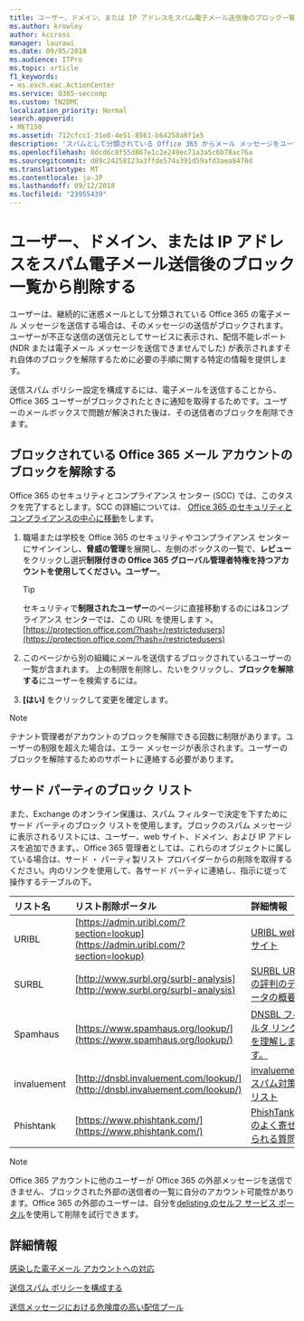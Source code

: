 ```yaml
---
title: ユーザー、ドメイン、または IP アドレスをスパム電子メール送信後のブロック一覧から削除する
ms.author: krowley
author: kccross
manager: laurawi
ms.date: 09/05/2018
ms.audience: ITPro
ms.topic: article
f1_keywords:
- ms.exch.eac.ActionCenter
ms.service: O365-seccomp
ms.custom: TN2DMC
localization_priority: Normal
search.appverid:
- MET150
ms.assetid: 712cfcc1-31e8-4e51-8561-b64258a8f1e5
description: 'スパムとして分類されている Office 365 からメール メッセージをユーザーが送り続ける場合、メッセージを送信しないようブロックされます。 '
ms.openlocfilehash: 8dcd6c8f55d867e1c2e249ec71a3a5c6b78ac76a
ms.sourcegitcommit: d89c24258123a3ffde574a391d59afd3aea8470d
ms.translationtype: MT
ms.contentlocale: ja-JP
ms.lasthandoff: 09/12/2018
ms.locfileid: "23955439"
---
```

# <a name="removing-a-user-domain-or-ip-address-from-a-block-list-after-sending-spam-email"></a>ユーザー、ドメイン、または IP アドレスをスパム電子メール送信後のブロック一覧から削除する

ユーザーは、継続的に迷惑メールとして分類されている Office 365 の電子メール メッセージを送信する場合は、そのメッセージの送信がブロックされます。ユーザーが不正な送信の送信元としてサービスに表示され、配信不能レポート (NDR または電子メール メッセージを送信できませんでした) が表示されますそれ自体のブロックを解除するために必要の手順に関する特定の情報を提供します。

送信スパム ポリシー設定を構成するには、電子メールを送信することから、Office 365 ユーザーがブロックされたときに通知を取得するためです。ユーザーのメールボックスで問題が解決された後は、その送信者のブロックを削除できます。
  
## <a name="unblock-a-blocked-office-365-email-account"></a>ブロックされている Office 365 メール アカウントのブロックを解除する

Office 365 のセキュリティとコンプライアンス センター (SCC) では、このタスクを完了するとします。SCC の詳細については、 [Office 365 のセキュリティとコンプライアンスの中心に移動](go-to-the-securitycompliance-center.md)をします。

1. 職場または学校を Office 365 のセキュリティやコンプライアンス センターにサインインし、**脅威の管理**を展開し、左側のボックスの一覧で、**レビュー**をクリックし選択**制限付きの Office 365 グローバル管理者特権を持つアカウントを使用してください。ユーザー**。
    
    > [!TIP]
    > セキュリティで**制限されたユーザー**のページに直接移動するのには&amp;コンプライアンス センターでは、この URL を使用します >。[https://protection.office.com/?hash=/restrictedusers](https://protection.office.com/?hash=/restrictedusers)

2. このページから別の組織にメールを送信するブロックされているユーザーの一覧が含まれます。 上の制限を削除し、たいをクリックし、**ブロックを解除する**にユーザーを検索するには。

3. **[はい]** をクリックして変更を確定します。 
    
> [!NOTE]
> テナント管理者がアカウントのブロックを解除できる回数に制限があります。ユーザーの制限を超えた場合は、エラー メッセージが表示されます。ユーザーのブロックを解除するためのサポートに連絡する必要があります。
  
## <a name="third-party-block-lists"></a>サード パーティのブロック リスト

また、Exchange のオンライン保護は、スパム フィルターで決定を下すためにサード パーティのブロック リストを使用します。ブロックのスパム メッセージに表示されるリストには、ユーザー、web サイト、ドメイン、および IP アドレスを追加できます。、Office 365 管理者としては、これらのオブジェクトに属している場合は、サード ・ パーティ製リスト プロバイダーからの削除を取得するください。内のリンクを使用して、各サード パーティに連絡し、指示に従って操作するテーブルの下。

|**リスト名**|**リスト削除ポータル**|**詳細情報**|
|:-----|:-----|:-----|
|URIBL  <br/> |[https://admin.uribl.com/?section=lookup](https://admin.uribl.com/?section=lookup) <br/> |[URIBL web サイト](https://uribl.com/) <br/> |
|SURBL  <br/> |[http://www.surbl.org/surbl-analysis](http://www.surbl.org/surbl-analysis) <br/> |[SURBL URI の評判のデータの概要](http://www.surbl.org/) <br/> |
|Spamhaus   <br/> |[https://www.spamhaus.org/lookup/](https://www.spamhaus.org/lookup/) <br/> |[DNSBL フィルタ リングを理解します。](https://www.spamhaus.org/whitepapers/dnsbl_function/) <br/> |
|invaluement  <br/> |[http://dnsbl.invaluement.com/lookup/](http://dnsbl.invaluement.com/lookup/) <br/> |[invaluement スパム対策リスト](http://dnsbl.invaluement.com/) <br/> |
|Phishtank  <br/> |[https://www.phishtank.com/](https://www.phishtank.com/) <br/> |[PhishTank のよく寄せられる質問](https://www.phishtank.com/faq.php) <br/> |

> [!NOTE]
> Office 365 アカウントに他のユーザーが Office 365 の外部メッセージを送信できません、ブロックされた外部の送信者の一覧に自分のアカウント可能性があります。Office 365 の外部のユーザーは、自分を[delisting のセルフ サービス ポータル](https://docs.microsoft.com/en-us/office365/SecurityCompliance/use-the-delist-portal-to-remove-yourself-from-the-office-365-blocked-senders-lis)を使用して削除を試行できます。 

## <a name="for-more-information"></a>詳細情報

[感染した電子メール アカウントへの対応](responding-to-a-compromised-email-account.md)

[送信スパム ポリシーを構成する](configure-the-outbound-spam-policy.md)
  
[送信メッセージにおける危険度の高い配信プール](high-risk-delivery-pool-for-outbound-messages.md)

  

  

